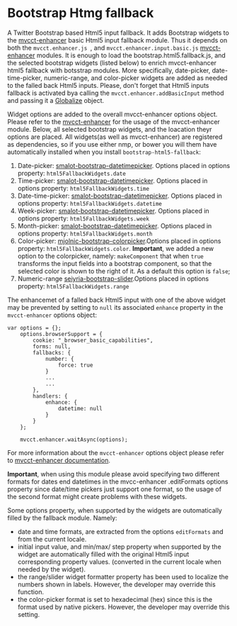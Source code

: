 # Bootstrap Htmg fallback
A Twitter Bootstrap based Html5 input fallback. It adds Bootstrap widgets to the 
[mvcct-enhancer](https://github.com/MvcControlsToolkit/mvcct-enhancer) basic Html5 input fallback module. 
Thus it depends on both the  `mvcct.enhancer.js `, and  `mvcct.enhancer.input.basic.js` [mvcct-enhancer](https://github.com/MvcControlsToolkit/mvcct-enhancer) modules.
It is enough to load the bootstrap.html5.fallback.js, and the selected bootstrap widgets (listed below) to enrich mvcct-enhancer html5 fallback with botsstrap modules.
More specifically, date-picker, date-time-picker, numeric-range, and color-picker 
widgets are added as needed to the falled back Html5 inputs. Please, don't forget that Html5 inputs fallback is activated
bya calling the `mvcct.enhancer.addBasicInput` method and passing it a [Globalize](https://github.com/jquery/globalize) object.

Widget options are added to the overall mvcct-enhancer options object. 
Please refer to the [mvcct-enhancer](https://github.com/MvcControlsToolkit/mvcct-enhancer) 
for the usage of the mvcct-enhancer module. Below, all selected bootstrap widgets, and the loacation theyr options are placed.
All widgets(as well as mvcct-enhancer) are registered as dependencies, so if you use either nmp, or bower you will them have 
automatically installed when you install `bootstrap-html5-fallback`:

1. Date-picker: [smalot-bootstrap-datetimepicker](https://github.com/smalot/bootstrap-datetimepicker). Options placed in options property: `html5FallbackWidgets.date`
2. Time-picker: [smalot-bootstrap-datetimepicker](https://github.com/smalot/bootstrap-datetimepicker). Options placed in options property: `html5FallbackWidgets.time`
3. Date-time-picker: [smalot-bootstrap-datetimepicker](https://github.com/smalot/bootstrap-datetimepicker). Options placed in options property: `html5FallbackWidgets.datetime`
4. Week-picker: [smalot-bootstrap-datetimepicker](https://github.com/smalot/bootstrap-datetimepicker). Options placed in options property: `html5FallbackWidgets.week`
5. Month-picker: [smalot-bootstrap-datetimepicker](https://github.com/smalot/bootstrap-datetimepicker). Options placed in options property: `html5FallbackWidgets.month`
6. Color-picker: [mjolnic-bootstrap-colorpicker](https://github.com/mjolnic/bootstrap-colorpicker).Options placed in options property: `html5FallbackWidgets.color`. 
**Important**, we added a new option to the colorpicker, namely: `makeComponent` that when `true` transforms the input fields into a bootstrap component,
    so that the selected color is shown to the right of it. As a default this option is `false`;
7. Numeric-range [seiyria-bootstrap-slider](https://github.com/seiyria/bootstrap-slider).Options placed in options property: `html5FallbackWidgets.range`

The enhancemet of a falled back Html5 input with one of the above widget may be prevented by setting to `null` its associated `enhance` property in the `mvcct-enhancer` options object:

```
var options = {};
    options.browserSupport = {
        cookie: "_browser_basic_capabilities",
        forms: null,
        fallbacks: {
            number: {
                force: true
            }
            ...
            ...
        },
        handlers: {
            enhance: {
                datetime: null
            }
        }
    };

    mvcct.enhancer.waitAsync(options);
```

For more information about the `mvcct-enhancer` options object please refer to [mvcct-enhancer documentation](https://github.com/MvcControlsToolkit/mvcct-enhancer).

**Important**, when using this module please avoid specifying two different formats for dates end datetimes in the mvcc-enhancer .editFormats 
options property since date/time pickers just support one format, so the usage of the second format might create problems
with these widgets.

Some options property, when supported by the widgets are outomatically 
filled by the fallback module. Namely:
* date and time formats, are extracted from the options `editFormats` and from the current locale.
* initial input value, and min/max/ step property when supported by the widget are automatically filled 
with the original Html5 input corresponding property values.
(converted in the current locale when needed by the widget).
* the range/slider widget formatter property has been used to localize the numbers shown in labels. 
However, the developer may override this function.
* the color-picker format is set to hexadecimal (hex) since this is the format used by native pickers. 
However, the developer may override this setting.